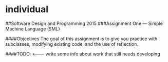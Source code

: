 # individual

##Software Design and Programming 2015
###Assignment One — Simple Machine Language (SML)

####Objectives
The goal of this assignment is to give you practice with subclasses, modifying existing code, and the use of reflection.

####TODO:
<--- write some info about work that still needs developing
